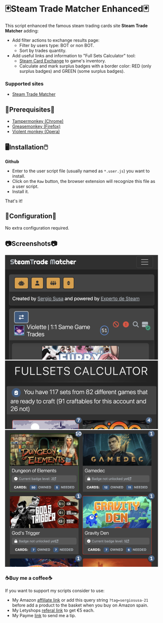 # 🃏Steam Trade Matcher Enhanced🃏

This script enhanced the famous steam trading cards site **Steam Trade Matcher** adding: 

* Add filter actions to exchange results page: 
  * Filter by users type: BOT or non BOT.
  * Sort by trades quantity.
* Add useful links and information to "Full Sets Calculator" tool:
  * [Steam Card Exchange](https://www.steamcardexchange.net/) to game's inventory. 
  * Calculate and mark surplus badges with a border color: RED (only surplus badges) and GREEN (some surplus badges).

### Supported sites

- [Steam Trade Matcher](https://www.steamtradematcher.com)

## 📌Prerequisites📎

- [Tampermonkey (Chrome)](https://tampermonkey.net)
- [Greasemonkey (Firefox)](http://www.greasespot.net)
- [Violent monkey (Opera)](https://addons.opera.com/sk/extensions/details/violent-monkey/)

## 🖥️Installation🖱️

**Github**

- Enter to the user script file (usually named as <code>*.user.js</code>) you want to install.
- Click on the <code>Raw</code> button, the browser extension will recognize this file as a user script.
- Install it.

That's it!

## 🔧Configuration🔧

No extra configuration required.

## 📷Screenshots📷

![Filter exchange results  by users type: BOT or non Bot](screenshots/steamtradematcher-enhanced-1.webp)
![Add relevant craft information](screenshots/steamtradematcher-enhanced-2.webp)
![Add useful links to "Full Sets Calculator" tool](screenshots/steamtradematcher-enhanced-3.webp)

### ☕Buy me a coffee☕

If you want to support my scripts consider to use:  

- My Amazon [affiliate link](https://amazon.es/?tag=sergiosusa-21) or add this query string ``?tag=sergiosusa-21`` before add a product to the basket when you buy on Amazon spain.
- My Letyshops [referal link](https://letyshops.com/es/winwin?ww=17530599) to get €5 each.
- My Payme [link](https://paypal.me/sergiosusa?locale.x=es_ES) to send me a tip.
